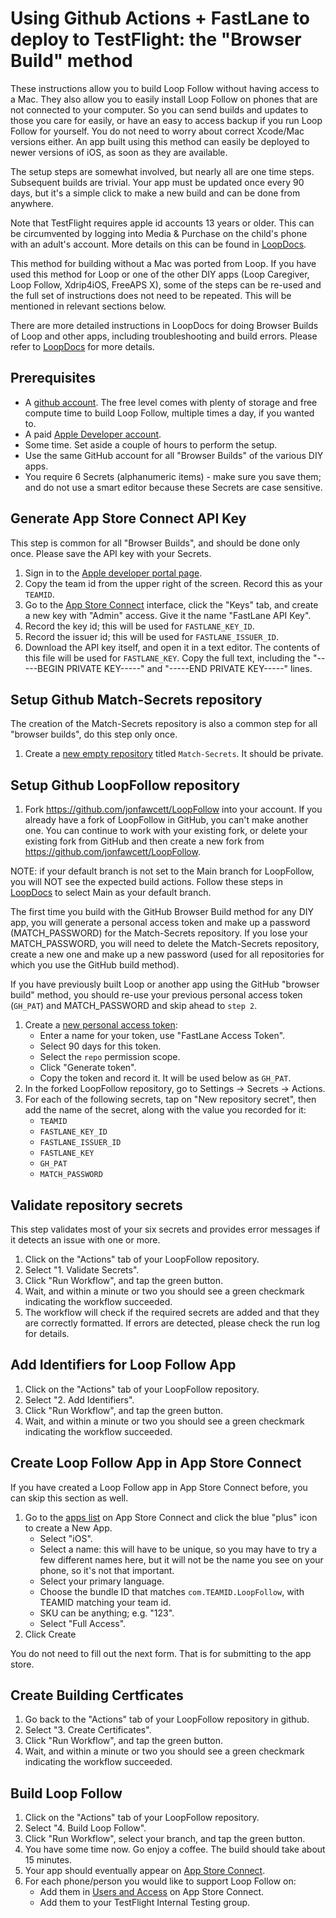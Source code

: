 # Using Github Actions + FastLane to deploy to TestFlight: the "Browser Build" method

These instructions allow you to build Loop Follow without having access to a Mac. They also allow you to easily install Loop Follow on phones that are not connected to your computer. So you can send builds and updates to those you care for easily, or have an easy to access backup if you run Loop Follow for yourself. You do not need to worry about correct Xcode/Mac versions either. An app built using this method can easily be deployed to newer versions of iOS, as soon as they are available.

The setup steps are somewhat involved, but nearly all are one time steps. Subsequent builds are trivial. Your app must be updated once every 90 days, but it's a simple click to make a new build and can be done from anywhere.

Note that TestFlight requires apple id accounts 13 years or older. This can be circumvented by logging into Media & Purchase on the child's phone with an adult's account. More details on this can be found in [LoopDocs](https://loopkit.github.io/loopdocs/gh-actions/gh-deploy/#install-testflight-loop-for-child).

This method for building without a Mac was ported from Loop. If you have used this method for Loop or one of the other DIY apps (Loop Caregiver, Loop Follow, Xdrip4iOS, FreeAPS X), some of the steps can be re-used and the full set of instructions does not need to be repeated. This will be mentioned in relevant sections below.

There are more detailed instructions in LoopDocs for doing Browser Builds of Loop and other apps, including troubleshooting and build errors. Please refer to [LoopDocs](https://loopkit.github.io/loopdocs/gh-actions/gh-other-apps/) for more details.

## Prerequisites

* A [github account](https://github.com/signup). The free level comes with plenty of storage and free compute time to build Loop Follow, multiple times a day, if you wanted to.
* A paid [Apple Developer account](https://developer.apple.com).
* Some time. Set aside a couple of hours to perform the setup.
* Use the same GitHub account for all "Browser Builds" of the various DIY apps.
* You require 6 Secrets (alphanumeric items)  - make sure you save them; and do not use a smart editor because these Secrets are case sensitive.

## Generate App Store Connect API Key

This step is common for all "Browser Builds", and should be done only once. Please save the API key with your Secrets.

1. Sign in to the [Apple developer portal page](https://developer.apple.com/account/resources/certificates/list).
1. Copy the team id from the upper right of the screen. Record this as your `TEAMID`.
1. Go to the [App Store Connect](https://appstoreconnect.apple.com/access/api) interface, click the "Keys" tab, and create a new key with "Admin" access. Give it the name "FastLane API Key".
1. Record the key id; this will be used for `FASTLANE_KEY_ID`.
1. Record the issuer id; this will be used for `FASTLANE_ISSUER_ID`.
1. Download the API key itself, and open it in a text editor. The contents of this file will be used for `FASTLANE_KEY`. Copy the full text, including the "-----BEGIN PRIVATE KEY-----" and "-----END PRIVATE KEY-----" lines.

## Setup Github Match-Secrets repository

The creation of the Match-Secrets repository is also a common step for all "browser builds", do this step only once.
1. Create a [new empty repository](https://github.com/new) titled `Match-Secrets`. It should be private.

## Setup Github LoopFollow repository

1. Fork https://github.com/jonfawcett/LoopFollow into your account. If you already have a fork of LoopFollow in GitHub, you can't make another one. You can continue to work with your existing fork, or delete your existing fork from GitHub and then create a new fork from https://github.com/jonfawcett/LoopFollow.

NOTE: if your default branch is not set to the Main branch for LoopFollow, you will NOT see the expected build actions. Follow these steps in [LoopDocs](https://loopkit.github.io/loopdocs/gh-actions/gh-update/#set-default-branch) to select Main as your default branch.

The first time you build with the GitHub Browser Build method for any DIY app, you will generate a personal access token and make up a password (MATCH_PASSWORD) for the Match-Secrets repository. If you lose your MATCH_PASSWORD, you will need to delete the Match-Secrets repository, create a new one and make up a new password (used for all repositories for which you use the GitHub build method).

If you have previously built Loop or another app using the GitHub "browser build" method, you should re-use your previous personal access token (`GH_PAT`) and MATCH_PASSWORD and skip ahead to `step 2`.
1. Create a [new personal access token](https://github.com/settings/tokens/new):
    * Enter a name for your token, use "FastLane Access Token".
    * Select 90 days for this token.
    * Select the `repo` permission scope.
    * Click "Generate token".
    * Copy the token and record it. It will be used below as `GH_PAT`.
1. In the forked LoopFollow repository, go to Settings -> Secrets -> Actions.
1. For each of the following secrets, tap on "New repository secret", then add the name of the secret, along with the value you recorded for it:
    * `TEAMID`
    * `FASTLANE_KEY_ID`
    * `FASTLANE_ISSUER_ID`
    * `FASTLANE_KEY`
    * `GH_PAT`
    * `MATCH_PASSWORD`

## Validate repository secrets

This step validates most of your six secrets and provides error messages if it detects an issue with one or more.

1. Click on the "Actions" tab of your LoopFollow repository.
1. Select "1. Validate Secrets".
1. Click "Run Workflow", and tap the green button.
1. Wait, and within a minute or two you should see a green checkmark indicating the workflow succeeded.
1. The workflow will check if the required secrets are added and that they are correctly formatted. If errors are detected, please check the run log for details.

## Add Identifiers for Loop Follow App

1. Click on the "Actions" tab of your LoopFollow repository.
1. Select "2. Add Identifiers".
1. Click "Run Workflow", and tap the green button.
1. Wait, and within a minute or two you should see a green checkmark indicating the workflow succeeded.


## Create Loop Follow App in App Store Connect

If you have created a Loop Follow app in App Store Connect before, you can skip this section as well.

1. Go to the [apps list](https://appstoreconnect.apple.com/apps) on App Store Connect and click the blue "plus" icon to create a New App.
    * Select "iOS".
    * Select a name: this will have to be unique, so you may have to try a few different names here, but it will not be the name you see on your phone, so it's not that important.
    * Select your primary language.
    * Choose the bundle ID that matches `com.TEAMID.LoopFollow`, with TEAMID matching your team id.
    * SKU can be anything; e.g. "123".
    * Select "Full Access".
1. Click Create

You do not need to fill out the next form. That is for submitting to the app store.

## Create Building Certficates

1. Go back to the "Actions" tab of your LoopFollow repository in github.
1. Select "3. Create Certificates".
1. Click "Run Workflow", and tap the green button.
1. Wait, and within a minute or two you should see a green checkmark indicating the workflow succeeded.

## Build Loop Follow

1. Click on the "Actions" tab of your LoopFollow repository.
1. Select "4. Build Loop Follow".
1. Click "Run Workflow", select your branch, and tap the green button.
1. You have some time now. Go enjoy a coffee. The build should take about 15 minutes.
1. Your app should eventually appear on [App Store Connect](https://appstoreconnect.apple.com/apps).
1. For each phone/person you would like to support Loop Follow on:
    * Add them in [Users and Access](https://appstoreconnect.apple.com/access/users) on App Store Connect.
    * Add them to your TestFlight Internal Testing group.

